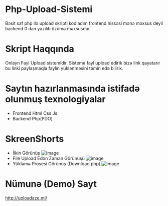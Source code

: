 # Php-Upload-Sistemi
Bəsit saf php ilə upload skripti kodladım frontend hissəsi mənə məxsus deyil backend 0 dan yazılıb özümə məxsusdur.
# Skript Haqqında
Onlayn Fayl Upload sistemidir. Sistemə fayl upload edirik bizə link qayatarır bu linki paylaşmaqla faylın yüklənməsini təmin edə bilirik.
# Saytın hazırlanmasında istifadə olunmuş texnologiyalar
- Frontend
Html 
Css
Js
- Backend
Php(PDO)

# SkreenShorts
- İlkin Görünüş
![image](https://user-images.githubusercontent.com/70813725/114572904-f7189200-9c88-11eb-9849-c77910847100.png)
- File Upload Edən Zaman Görünüşü
![image](https://user-images.githubusercontent.com/70813725/114573206-3a730080-9c89-11eb-9d97-668595c1a4d1.png)
- Yükləmə Prosesi Görünüş (Download.php)
![image](https://user-images.githubusercontent.com/70813725/114573433-6e4e2600-9c89-11eb-99b8-c0291826b173.png)
# Nümunə (Demo) Sayt
http://uploadaze.ml/
